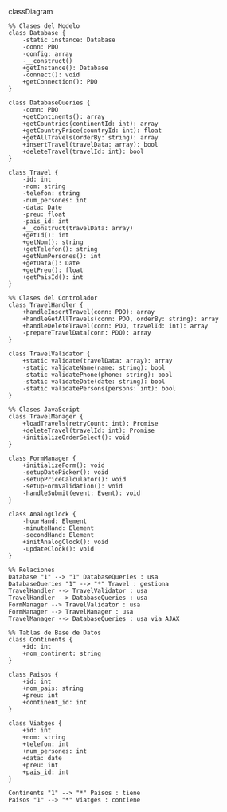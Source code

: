 classDiagram

    %% Clases del Modelo
    class Database {
        -static instance: Database
        -conn: PDO
        -config: array
        -__construct()
        +getInstance(): Database
        -connect(): void
        +getConnection(): PDO
    }

    class DatabaseQueries {
        -conn: PDO
        +getContinents(): array
        +getCountries(continentId: int): array
        +getCountryPrice(countryId: int): float
        +getAllTravels(orderBy: string): array
        +insertTravel(travelData: array): bool
        +deleteTravel(travelId: int): bool
    }

    class Travel {
        -id: int
        -nom: string
        -telefon: string
        -num_persones: int
        -data: Date
        -preu: float
        -pais_id: int
        +__construct(travelData: array)
        +getId(): int
        +getNom(): string
        +getTelefon(): string
        +getNumPersones(): int
        +getData(): Date
        +getPreu(): float
        +getPaisId(): int
    }

    %% Clases del Controlador
    class TravelHandler {
        +handleInsertTravel(conn: PDO): array
        +handleGetAllTravels(conn: PDO, orderBy: string): array
        +handleDeleteTravel(conn: PDO, travelId: int): array
        -prepareTravelData(conn: PDO): array
    }

    class TravelValidator {
        +static validate(travelData: array): array
        -static validateName(name: string): bool
        -static validatePhone(phone: string): bool
        -static validateDate(date: string): bool
        -static validatePersons(persons: int): bool
    }

    %% Clases JavaScript
    class TravelManager {
        +loadTravels(retryCount: int): Promise
        +deleteTravel(travelId: int): Promise
        +initializeOrderSelect(): void
    }

    class FormManager {
        +initializeForm(): void
        -setupDatePicker(): void
        -setupPriceCalculator(): void
        -setupFormValidation(): void
        -handleSubmit(event: Event): void
    }

    class AnalogClock {
        -hourHand: Element
        -minuteHand: Element
        -secondHand: Element
        +initAnalogClock(): void
        -updateClock(): void
    }

    %% Relaciones
    Database "1" --> "1" DatabaseQueries : usa
    DatabaseQueries "1" --> "*" Travel : gestiona
    TravelHandler --> TravelValidator : usa
    TravelHandler --> DatabaseQueries : usa
    FormManager --> TravelValidator : usa
    FormManager --> TravelManager : usa
    TravelManager --> DatabaseQueries : usa via AJAX

    %% Tablas de Base de Datos
    class Continents {
        +id: int
        +nom_continent: string
    }

    class Paisos {
        +id: int
        +nom_pais: string
        +preu: int
        +continent_id: int
    }

    class Viatges {
        +id: int
        +nom: string
        +telefon: int
        +num_persones: int
        +data: date
        +preu: int
        +pais_id: int
    }

    Continents "1" --> "*" Paisos : tiene
    Paisos "1" --> "*" Viatges : contiene